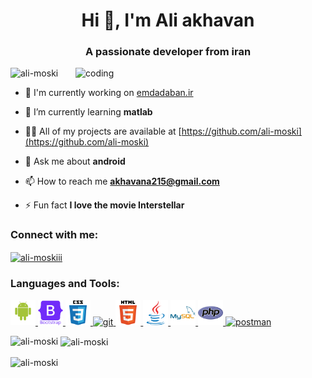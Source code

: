 <h1 align="center">Hi 👋, I'm Ali akhavan</h1>
<h3 align="center">A passionate developer from iran</h3>

<img align="right" alt="coding" width="400" src="https://upload.wikimedia.org/wikipedia/commons/6/6f/Programming123najra.gif" style="border-radius=10px">

<p align="left"> <img src="https://komarev.com/ghpvc/?username=ali-moski&label=Profile%20views&color=0e75b6&style=flat" alt="ali-moski" /> </p>

- 🔭 I'm currently working on [emdadaban.ir](https://emdadaban.ir/)

- 🌱 I’m currently learning **matlab**

- 👨‍💻 All of my projects are available at [https://github.com/ali-moski](https://github.com/ali-moski)

- 💬 Ask me about **android**

- 📫 How to reach me **akhavana215@gmail.com**

- ⚡ Fun fact **I love the movie Interstellar**

<h3 align="left">Connect with me:</h3>
<p align="left">
<a href="https://instagram.com/ali-moskiii" target="blank"><img align="center" src="https://raw.githubusercontent.com/rahuldkjain/github-profile-readme-generator/master/src/images/icons/Social/instagram.svg" alt="ali-moskiii" height="30" width="40" /></a>
</p>

<h3 align="left">Languages and Tools:</h3>
<p align="left"> <a href="https://developer.android.com" target="_blank" rel="noreferrer"> <img src="https://raw.githubusercontent.com/devicons/devicon/master/icons/android/android-original-wordmark.svg" alt="android" width="40" height="40"/> </a> <a href="https://getbootstrap.com" target="_blank" rel="noreferrer"> <img src="https://raw.githubusercontent.com/devicons/devicon/master/icons/bootstrap/bootstrap-plain-wordmark.svg" alt="bootstrap" width="40" height="40"/> </a> <a href="https://www.w3schools.com/css/" target="_blank" rel="noreferrer"> <img src="https://raw.githubusercontent.com/devicons/devicon/master/icons/css3/css3-original-wordmark.svg" alt="css3" width="40" height="40"/> </a> <a href="https://git-scm.com/" target="_blank" rel="noreferrer"> <img src="https://www.vectorlogo.zone/logos/git-scm/git-scm-icon.svg" alt="git" width="40" height="40"/> </a> <a href="https://www.w3.org/html/" target="_blank" rel="noreferrer"> <img src="https://raw.githubusercontent.com/devicons/devicon/master/icons/html5/html5-original-wordmark.svg" alt="html5" width="40" height="40"/> </a> <a href="https://www.java.com" target="_blank" rel="noreferrer"> <img src="https://raw.githubusercontent.com/devicons/devicon/master/icons/java/java-original.svg" alt="java" width="40" height="40"/> </a> <a href="https://www.mysql.com/" target="_blank" rel="noreferrer"> <img src="https://raw.githubusercontent.com/devicons/devicon/master/icons/mysql/mysql-original-wordmark.svg" alt="mysql" width="40" height="40"/> </a> <a href="https://www.php.net" target="_blank" rel="noreferrer"> <img src="https://raw.githubusercontent.com/devicons/devicon/master/icons/php/php-original.svg" alt="php" width="40" height="40"/> </a> <a href="https://postman.com" target="_blank" rel="noreferrer"> <img src="https://www.vectorlogo.zone/logos/getpostman/getpostman-icon.svg" alt="postman" width="40" height="40"/> </a> </p>

<p><img align="left" src="https://github-readme-stats.vercel.app/api/top-langs?username=ali-moski&show_icons=true&locale=en&layout=compact" alt="ali-moski" /></p>

<p>&nbsp;<img align="center" src="https://github-readme-stats.vercel.app/api?username=ali-moski&show_icons=true&locale=en" alt="ali-moski" /></p>

<p><img align="center" src="https://github-readme-streak-stats.herokuapp.com/?user=ali-moski&" alt="ali-moski" /></p>
